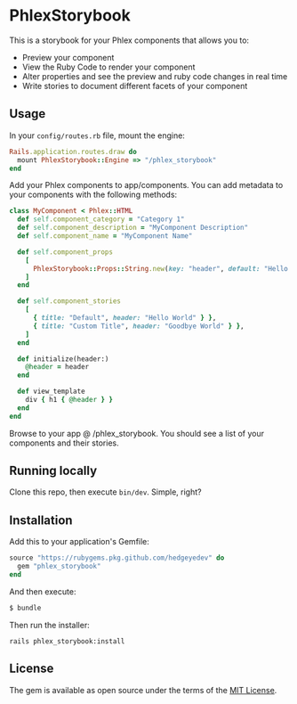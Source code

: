 # PhlexStorybook

This is a storybook for your Phlex components that allows you to:

- Preview your component
- View the Ruby Code to render your component
- Alter properties and see the preview and ruby code changes in real time
- Write stories to document different facets of your component

## Usage

In your `config/routes.rb` file, mount the engine:

```ruby
Rails.application.routes.draw do
  mount PhlexStorybook::Engine => "/phlex_storybook"
end
```

Add your Phlex components to app/components. You can add metadata to your components with the following methods:

```ruby
class MyComponent < Phlex::HTML
  def self.component_category = "Category 1"
  def self.component_description = "MyComponent Description"
  def self.component_name = "MyComponent Name"

  def self.component_props
    [
      PhlexStorybook::Props::String.new(key: "header", default: "Hello World", required: true),
    ]
  end

  def self.component_stories
    [
      { title: "Default", header: "Hello World" } },
      { title: "Custom Title", header: "Goodbye World" } },
    ]
  end

  def initialize(header:)
    @header = header
  end

  def view_template
    div { h1 { @header } }
  end
end
```

Browse to your app @ /phlex_storybook. You should see a list of your components and their stories.

## Running locally

Clone this repo, then execute `bin/dev`. Simple, right?

## Installation

Add this to your application's Gemfile:

```ruby
source "https://rubygems.pkg.github.com/hedgeyedev" do
  gem "phlex_storybook"
end
```

And then execute:

```bash
$ bundle
```

Then run the installer:
```shell
rails phlex_storybook:install
```

## License

The gem is available as open source under the terms of the [MIT License](LICENSE).
